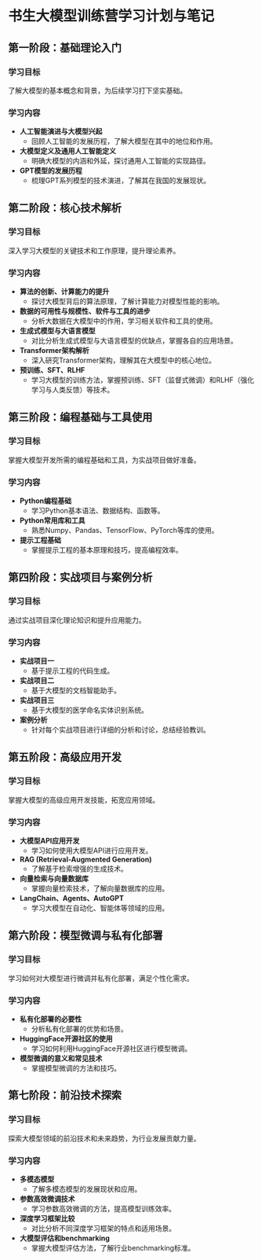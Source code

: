 # 书生大模型训练营学习计划与笔记

## 第一阶段：基础理论入门
### 学习目标
了解大模型的基本概念和背景，为后续学习打下坚实基础。

### 学习内容
- **人工智能演进与大模型兴起**
  - 回顾人工智能的发展历程，了解大模型在其中的地位和作用。
- **大模型定义及通用人工智能定义**
  - 明确大模型的内涵和外延，探讨通用人工智能的实现路径。
- **GPT模型的发展历程**
  - 梳理GPT系列模型的技术演进，了解其在我国的发展现状。

## 第二阶段：核心技术解析
### 学习目标
深入学习大模型的关键技术和工作原理，提升理论素养。

### 学习内容
- **算法的创新、计算能力的提升**
  - 探讨大模型背后的算法原理，了解计算能力对模型性能的影响。
- **数据的可用性与规模性、软件与工具的进步**
  - 分析大数据在大模型中的作用，学习相关软件和工具的使用。
- **生成式模型与大语言模型**
  - 对比分析生成式模型与大语言模型的优缺点，掌握各自的应用场景。
- **Transformer架构解析**
  - 深入研究Transformer架构，理解其在大模型中的核心地位。
- **预训练、SFT、RLHF**
  - 学习大模型的训练方法，掌握预训练、SFT（监督式微调）和RLHF（强化学习与人类反馈）等技术。

## 第三阶段：编程基础与工具使用
### 学习目标
掌握大模型开发所需的编程基础和工具，为实战项目做好准备。

### 学习内容
- **Python编程基础**
  - 学习Python基本语法、数据结构、函数等。
- **Python常用库和工具**
  - 熟悉Numpy、Pandas、TensorFlow、PyTorch等库的使用。
- **提示工程基础**
  - 掌握提示工程的基本原理和技巧，提高编程效率。

## 第四阶段：实战项目与案例分析
### 学习目标
通过实战项目深化理论知识和提升应用能力。

### 学习内容
- **实战项目一**
  - 基于提示工程的代码生成。
- **实战项目二**
  - 基于大模型的文档智能助手。
- **实战项目三**
  - 基于大模型的医学命名实体识别系统。
- **案例分析**
  - 针对每个实战项目进行详细的分析和讨论，总结经验教训。

## 第五阶段：高级应用开发
### 学习目标
掌握大模型的高级应用开发技能，拓宽应用领域。

### 学习内容
- **大模型API应用开发**
  - 学习如何使用大模型API进行应用开发。
- **RAG (Retrieval-Augmented Generation)**
  - 了解基于检索增强的生成技术。
- **向量检索与向量数据库**
  - 掌握向量检索技术，了解向量数据库的应用。
- **LangChain、Agents、AutoGPT**
  - 学习大模型在自动化、智能体等领域的应用。

## 第六阶段：模型微调与私有化部署
### 学习目标
学习如何对大模型进行微调并私有化部署，满足个性化需求。

### 学习内容
- **私有化部署的必要性**
  - 分析私有化部署的优势和场景。
- **HuggingFace开源社区的使用**
  - 学习如何利用HuggingFace开源社区进行模型微调。
- **模型微调的意义和常见技术**
  - 掌握模型微调的方法和技巧。

## 第七阶段：前沿技术探索
### 学习目标
探索大模型领域的前沿技术和未来趋势，为行业发展贡献力量。

### 学习内容
- **多模态模型**
  - 了解多模态模型的发展现状和应用。
- **参数高效微调技术**
  - 学习参数高效微调的方法，提高模型训练效率。
- **深度学习框架比较**
  - 对比分析不同深度学习框架的特点和适用场景。
- **大模型评估和benchmarking**
  - 掌握大模型评估方法，了解行业benchmarking标准。
